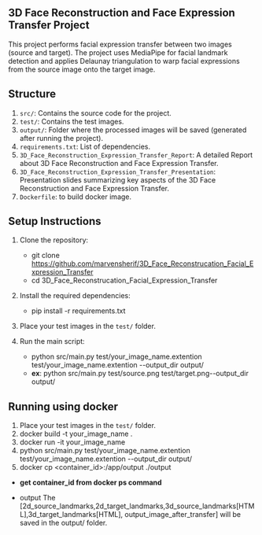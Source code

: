 ## 3D Face Reconstruction and Face Expression Transfer Project
This project performs facial expression transfer between two images (source and target). The project uses MediaPipe for facial landmark detection and applies Delaunay triangulation to warp facial expressions from the source image onto the target image.

## Structure
1. `src/`: Contains the source code for the project.
2. `test/`: Contains the test images.
3. `output/`: Folder where the processed images will be saved (generated after running the project).
4. `requirements.txt`: List of dependencies.
5. `3D_Face_Reconstruction_Expression_Transfer_Report`: A detailed Report about 3D Face Reconstruction and Face Expression Transfer.
6. `3D_Face_Reconstruction_Expression_Transfer_Presentation`: Presentation slides summarizing key aspects of the 3D Face Reconstruction and Face Expression Transfer.
7. `Dockerfile`: to build docker image.

## Setup Instructions
1. Clone the repository:
     - git clone https://github.com/marvensherif/3D_Face_Reconstrucation_Facial_Expression_Transfer
     - cd 3D_Face_Reconstrucation_Facial_Expression_Transfer

2. Install the required dependencies:
     - pip install -r requirements.txt

3. Place your test images in the `test/` folder.

4. Run the main script:
      - python src/main.py test/your_image_name.extention test/your_image_name.extention --output_dir output/
      - **ex**: python src/main.py test/source.png test/target.png--output_dir output/

## Running using docker
1. Place your test images in the `test/` folder.
2. docker build -t your_image_name .
3. docker run -it your_image_name
4. python src/main.py test/your_image_name.extention test/your_image_name.extention --output_dir output/
5. docker cp <container_id>:/app/output ./output
- **get container_id from docker ps command**

- output
The [2d_source_landmarks,2d_target_landmarks,3d_source_landmarks[HTML],3d_target_landmarks[HTML],
output_image_after_transfer] will be saved in the output/ folder.
